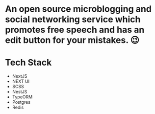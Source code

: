 # An open source microblogging and social networking service which promotes free speech and has an edit button for your mistakes. 😉

# Tech Stack
* NextJS
* NEXT UI
* SCSS
* NestJS
* TypeORM
* Postgres
* Redis

